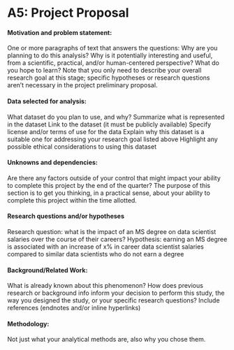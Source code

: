 # A5: Project Proposal


#### Motivation and problem statement: 
One or more paragraphs of text that answers the questions:
Why are you planning to do this analysis? 
Why is it potentially interesting and useful, from a scientific, practical, and/or human-centered perspective? 
What do you hope to learn? 
Note that you only need to describe your overall research goal at this stage; specific hypotheses or research questions aren’t necessary in the project preliminary proposal.

#### Data selected for analysis: 
What dataset do you plan to use, and why? 
Summarize what is represented in the dataset
Link to the dataset (it must be publicly available)
Specify license and/or terms of use for the data
Explain why this dataset is a suitable one for addressing your research goal listed above
Highlight any possible ethical considerations to using this dataset
        
#### Unknowns and dependencies: 
Are there any factors outside of your control that might impact your ability to complete this project by the end of the quarter? 
The purpose of this section is to get you thinking, in a practical sense, about your ability to complete this project within the time allotted.
  
#### Research questions and/or hypotheses
Research question: what is the impact of an MS degree on data scientist salaries over the course of their careers?
Hypothesis: earning an MS degree is associated with an increase of x% in career data scientist salaries compared to similar data scientists who do not earn a degree

#### Background/Related Work: 
What is already known about this phenomenon? 
How does previous research or background info inform your decision to perform this study, the way you designed the study, or your specific research questions?
Include references (endnotes and/or inline hyperlinks)

#### Methodology: 
Not just what your analytical methods are, also why you chose them.
